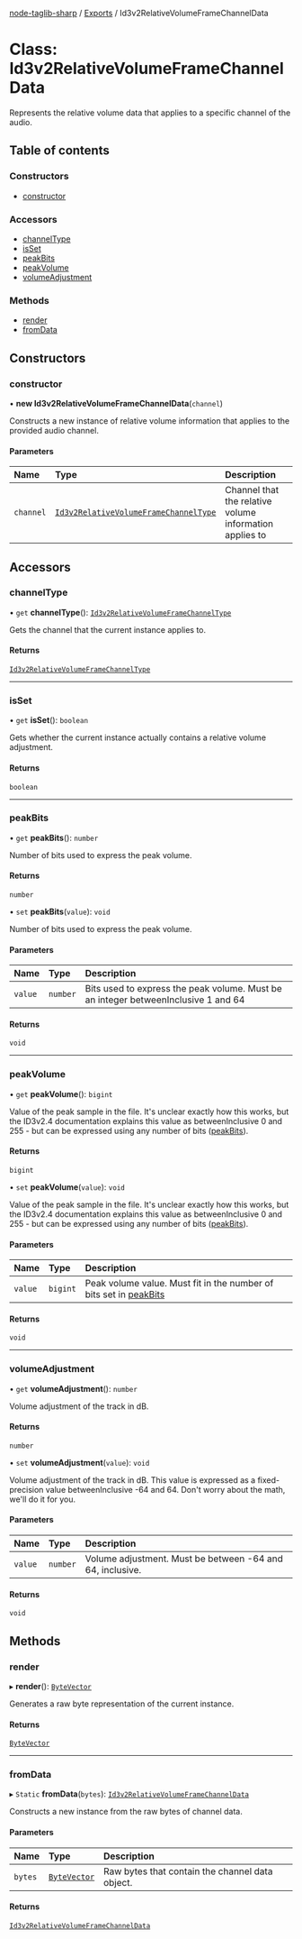 [node-taglib-sharp](../README.md) / [Exports](../modules.md) / Id3v2RelativeVolumeFrameChannelData

# Class: Id3v2RelativeVolumeFrameChannelData

Represents the relative volume data that applies to a specific channel of the audio.

## Table of contents

### Constructors

- [constructor](Id3v2RelativeVolumeFrameChannelData.md#constructor)

### Accessors

- [channelType](Id3v2RelativeVolumeFrameChannelData.md#channeltype)
- [isSet](Id3v2RelativeVolumeFrameChannelData.md#isset)
- [peakBits](Id3v2RelativeVolumeFrameChannelData.md#peakbits)
- [peakVolume](Id3v2RelativeVolumeFrameChannelData.md#peakvolume)
- [volumeAdjustment](Id3v2RelativeVolumeFrameChannelData.md#volumeadjustment)

### Methods

- [render](Id3v2RelativeVolumeFrameChannelData.md#render)
- [fromData](Id3v2RelativeVolumeFrameChannelData.md#fromdata)

## Constructors

### constructor

• **new Id3v2RelativeVolumeFrameChannelData**(`channel`)

Constructs a new instance of relative volume information that applies to the provided
audio channel.

#### Parameters

| Name      | Type                                                                                     | Description                                             |
| :-------- | :--------------------------------------------------------------------------------------- | :------------------------------------------------------ |
| `channel` | [`Id3v2RelativeVolumeFrameChannelType`](../enums/Id3v2RelativeVolumeFrameChannelType.md) | Channel that the relative volume information applies to |

## Accessors

### channelType

• `get` **channelType**(): [`Id3v2RelativeVolumeFrameChannelType`](../enums/Id3v2RelativeVolumeFrameChannelType.md)

Gets the channel that the current instance applies to.

#### Returns

[`Id3v2RelativeVolumeFrameChannelType`](../enums/Id3v2RelativeVolumeFrameChannelType.md)

---

### isSet

• `get` **isSet**(): `boolean`

Gets whether the current instance actually contains a relative volume adjustment.

#### Returns

`boolean`

---

### peakBits

• `get` **peakBits**(): `number`

Number of bits used to express the peak volume.

#### Returns

`number`

• `set` **peakBits**(`value`): `void`

Number of bits used to express the peak volume.

#### Parameters

| Name    | Type     | Description                                                                        |
| :------ | :------- | :--------------------------------------------------------------------------------- |
| `value` | `number` | Bits used to express the peak volume. Must be an integer betweenInclusive 1 and 64 |

#### Returns

`void`

---

### peakVolume

• `get` **peakVolume**(): `bigint`

Value of the peak sample in the file. It's unclear exactly how this works, but the ID3v2.4
documentation explains this value as betweenInclusive 0 and 255 - but can be expressed using any
number of bits ([peakBits](Id3v2RelativeVolumeFrameChannelData.md#peakbits)).

#### Returns

`bigint`

• `set` **peakVolume**(`value`): `void`

Value of the peak sample in the file. It's unclear exactly how this works, but the ID3v2.4
documentation explains this value as betweenInclusive 0 and 255 - but can be expressed using any
number of bits ([peakBits](Id3v2RelativeVolumeFrameChannelData.md#peakbits)).

#### Parameters

| Name    | Type     | Description                                                                                                          |
| :------ | :------- | :------------------------------------------------------------------------------------------------------------------- |
| `value` | `bigint` | Peak volume value. Must fit in the number of bits set in [peakBits](Id3v2RelativeVolumeFrameChannelData.md#peakbits) |

#### Returns

`void`

---

### volumeAdjustment

• `get` **volumeAdjustment**(): `number`

Volume adjustment of the track in dB.

#### Returns

`number`

• `set` **volumeAdjustment**(`value`): `void`

Volume adjustment of the track in dB. This value is expressed as a fixed-precision value
betweenInclusive -64 and 64. Don't worry about the math, we'll do it for you.

#### Parameters

| Name    | Type     | Description                                               |
| :------ | :------- | :-------------------------------------------------------- |
| `value` | `number` | Volume adjustment. Must be between -64 and 64, inclusive. |

#### Returns

`void`

## Methods

### render

▸ **render**(): [`ByteVector`](ByteVector.md)

Generates a raw byte representation of the current instance.

#### Returns

[`ByteVector`](ByteVector.md)

---

### fromData

▸ `Static` **fromData**(`bytes`): [`Id3v2RelativeVolumeFrameChannelData`](Id3v2RelativeVolumeFrameChannelData.md)

Constructs a new instance from the raw bytes of channel data.

#### Parameters

| Name    | Type                          | Description                                     |
| :------ | :---------------------------- | :---------------------------------------------- |
| `bytes` | [`ByteVector`](ByteVector.md) | Raw bytes that contain the channel data object. |

#### Returns

[`Id3v2RelativeVolumeFrameChannelData`](Id3v2RelativeVolumeFrameChannelData.md)
